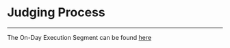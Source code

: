 # Judging Process

---

The On-Day Execution Segment can be found [here](On-Day-Execution/Judging-Process.md)